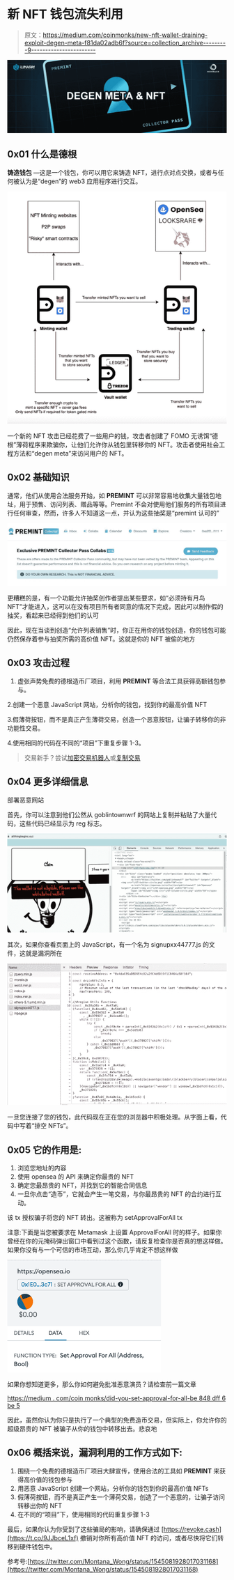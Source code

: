 # 新 NFT 钱包流失利用

> 原文：<https://medium.com/coinmonks/new-nft-wallet-draining-exploit-degen-meta-f81da02adb6f?source=collection_archive---------9----------------------->

![](img/56a14f72902b6a5b197bbab6cdd41ed8.png)

## 0x01 什么是德根

**铸造钱包** —这是一个钱包，你可以用它来铸造 NFT，进行点对点交换，或者与任何被认为是“degen”的 web3 应用程序进行交互。

![](img/efeea4f85ae6c5ba07d783c7d13ce923.png)

一个新的 NFT 攻击已经花费了一些用户的钱，攻击者创建了 FOMO 无诱饵“德根”薄荷程序来欺骗你，让他们允许你从钱包里转移你的 NFT。攻击者使用社会工程方法和“degen meta”来访问用户的 NFT。

## 0x02 基础知识

通常，他们从使用合法服务开始，如 **PREMINT** 可以非常容易地收集大量钱包地址，用于预售、访问列表、赠品等等。Premint 不会对使用他们服务的所有项目进行任何审查，然而，许多人不知道这一点，并认为这些抽奖是“premint 认可的”

![](img/8cfe47305356b370a4adeacdad848d4f.png)

更糟糕的是，有一个功能允许抽奖创作者提出某些要求，如“必须持有月鸟 NFT”才能进入，这可以在没有项目所有者同意的情况下完成，因此可以制作假的抽奖，看起来已经得到他们的认可

因此，现在当谈到创造“允许列表销售”时，你正在用你的钱包创造，你的钱包可能仍然保存着参与抽奖所需的高价值 NFT。这就是你的 NFT 被偷的地方

## 0x03 攻击过程

1.  虚张声势免费的德根造币厂项目，利用 **PREMINT** 等合法工具获得高额钱包参与。

2.创建一个恶意 JavaScript 网站，分析你的钱包，找到你的最高价值 NFT

3.假薄荷按钮，而不是真正产生薄荷交易，创造一个恶意按钮，让骗子转移你的非功能性交易。

4.使用相同的代码在不同的“项目”下重复步骤 1-3。

> 交易新手？尝试[加密交易机器人](/coinmonks/crypto-trading-bot-c2ffce8acb2a)或[复制交易](/coinmonks/top-10-crypto-copy-trading-platforms-for-beginners-d0c37c7d698c)

## 0x04 更多详细信息

部署恶意网站

首先，你可以注意到他们公然从 goblintownwrf 的网站上复制并粘贴了大量代码，这些代码已经显示为 reg 标志。

![](img/c6a960a300546f6724a765b0abb63e5a.png)

其次，如果你查看页面上的 JavaScript，有一个名为 signupxx44777.js 的文件，这就是漏洞所在

![](img/d7b8226be786cc7749215b60faf3aa37.png)

一旦您连接了您的钱包，此代码现在正在您的浏览器中积极处理。从字面上看，代码中写着“排空 NFTs”。

## 0x05 它的作用是:

1.  浏览您地址的内容
2.  使用 opensea 的 API 来确定你最贵的 NFT
3.  确定您最昂贵的 NFT，并找到它的智能合同信息
4.  一旦你点击“造币”，它就会产生一笔交易，与你最昂贵的 NFT 的合约进行互动。

该 tx 授权骗子将您的 NFT 转出。这被称为 setApprovalForAll tx

注意:下面是当您被要求在 Metamask 上设置 ApprovalForAll 时的样子。如果你曾经在你的元掩码弹出窗口中看到过这个函数，请反复检查你是否真的想这样做。如果你没有与一个可信的市场互动，那么你几乎肯定不想这样做

![](img/80cd3b0c5c398ebbb891464b659ab90a.png)

如果你想知道更多，那么你如何避免批准恶意演员？请检查前一篇文章

[https://medium . com/coin monks/did-you-set-approval-for-all-be 848 dff 6 be 5](/coinmonks/did-you-set-approval-for-all-be848dff6be5)

因此，虽然你认为你只是执行了一个典型的免费造币交易，但实际上，你允许你的超级昂贵的 NFT 被骗子从你的钱包中转移出去。悲哀地

## 0x06 概括来说，漏洞利用的工作方式如下:

1.  围绕一个免费的德根造币厂项目大肆宣传，使用合法的工具如 **PREMINT** 来获得高价值的钱包参与
2.  用恶意 JavaScript 创建一个网站，分析你的钱包到你的最高价值 NFTs
3.  假薄荷按钮，而不是真正产生一个薄荷交易，创造了一个恶意的，让骗子访问转移出你的 NFT
4.  在不同的“项目”下，使用相同的代码重复步骤 1-3

最后，如果你认为你受到了这些骗局的影响，请确保通过 [https://revoke.cash](https://t.co/9JJbceL1xf) 撤销对你所有高价值 NFT 的访问，或者尽快将它们转移到硬件钱包中。

参考号:[https://twitter.com/Montana_Wong/status/1545081928017031168](https://twitter.com/Montana_Wong/status/1545081928017031168)